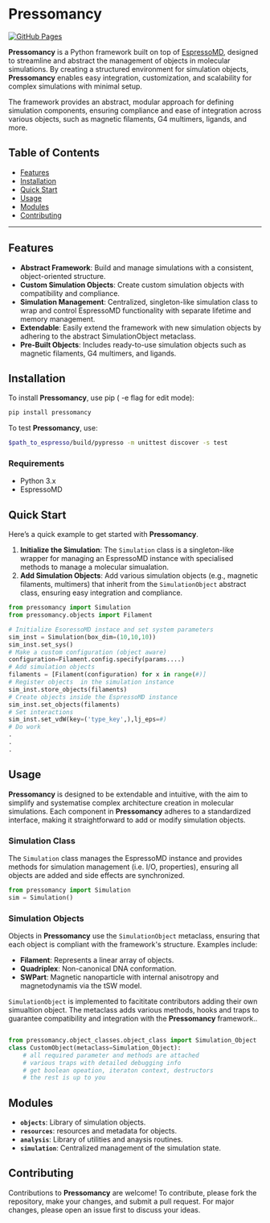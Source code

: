 
# Pressomancy

[![GitHub Pages](https://img.shields.io/badge/GitHub-Pages-blue.svg)](https://stekajack.github.io/pressomancy/)

**Pressomancy** is a Python framework built on top of [EspressoMD](http://espressomd.org/), designed to streamline and abstract the management of objects in molecular simulations. By creating a structured environment for simulation objects, **Pressomancy** enables easy integration, customization, and scalability for complex simulations with minimal setup. 

The framework provides an abstract, modular approach for defining simulation components, ensuring compliance and ease of integration across various objects, such as magnetic filaments, G4 multimers, ligands, and more.

## Table of Contents

- [Features](#features)
- [Installation](#installation)
- [Quick Start](#quick-start)
- [Usage](#usage)
- [Modules](#modules)
- [Contributing](#contributing)
---

## Features

- **Abstract Framework**: Build and manage simulations with a consistent, object-oriented structure.
- **Custom Simulation Objects**: Create custom simulation objects with compatibility and compliance.
- **Simulation Management**: Centralized, singleton-like simulation class to wrap and control EspressoMD functionality with separate lifetime and memory management.
- **Extendable**: Easily extend the framework with new simulation objects by adhering to the abstract SimulationObject metaclass.
- **Pre-Built Objects**: Includes ready-to-use simulation objects such as magnetic filaments, G4 multimers, and ligands.

## Installation

To install **Pressomancy**, use pip ( -e flag for edit mode):
```bash
pip install pressomancy
```
To test **Pressomancy**, use:
```bash
$path_to_espresso/build/pypresso -m unittest discover -s test
```

### Requirements
- Python 3.x
- EspressoMD

## Quick Start

Here’s a quick example to get started with **Pressomancy**.

1. **Initialize the Simulation**: The `Simulation` class is a singleton-like wrapper for managing an EspressoMD instance with specialised methods to manage a molecular simualation.
2. **Add Simulation Objects**: Add various simulation objects (e.g., magnetic filaments, multimers) that inherit from the `SimulationObject` abstract class, ensuring easy integration and compliance.

```python
from pressomancy import Simulation
from pressomancy.objects import Filament

# Initialize EsoressoMD instace and set system parameters
sim_inst = Simulation(box_dim=(10,10,10))
sim_inst.set_sys()
# Make a custom configuration (object aware)
configuration=Filament.config.specify(params....)
# Add simulation objects
filaments = [Filament(configuration) for x in range(#)]
# Register objects  in the simulation instance
sim_inst.store_objects(filaments)
# Create objects inside the EspressoMD instance
sim_inst.set_objects(filaments)
# Set interactions
sim_inst.set_vdW(key=('type_key',),lj_eps=#)
# Do work
.
.
.
```
## Usage

**Pressomancy** is designed to be extendable and intuitive, with the aim to simplify and systematise complex architecture creation in molecular simulations. Each component in **Pressomancy** adheres to a standardized interface, making it straightforward to add or modify simulation objects.

### Simulation Class

The `Simulation` class manages the EspressoMD instance and provides methods for simulation management (i.e. I/O, properties), ensuring all objects are added and side effects are synchronized.

```python
from pressomancy import Simulation
sim = Simulation() 
```

### Simulation Objects

Objects in **Pressomancy** use the `SimulationObject` metaclass, ensuring that each object is compliant with the framework's structure. Examples include:
- **Filament**: Represents a linear array of objects.
- **Quadriplex**: Non-canonical DNA conformation.
- **SWPart**: Magnetic nanoparticle with internal anisotropy and magnetodynamis via the tSW model.

`SimulationObject` is implemented to facititate contributors adding their own simualtion object. The metaclass adds various methods, hooks and traps to guarantee compatibility and integration with the **Pressomancy** framework..


```python

from pressomancy.object_classes.object_class import Simulation_Object 
class CustomObject(metaclass=Simulation_Object):
    # all required parameter and methods are attached
    # various traps with detailed debugging info
    # get boolean opeation, iteraton context, destructors
    # the rest is up to you
```

## Modules

- **`objects`**: Library of simulation objects.
- **`resources`**: resources and metadata for objects.
- **`analysis`**: Library of utilities and anaysis routines.
- **`simulation`**: Centralized management of the simulation state.

## Contributing

Contributions to **Pressomancy** are welcome! To contribute, please fork the repository, make your changes, and submit a pull request. For major changes, please open an issue first to discuss your ideas.
